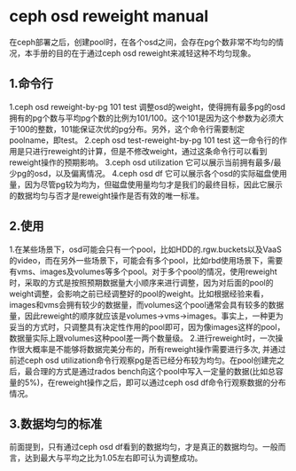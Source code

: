 # ceph osd reweight manual
  在ceph部署之后，创建pool时，在各个osd之间，会存在pg个数非常不均匀的情况，本手册的目的在于通过ceph osd reweight来减轻这种不均匀现象。

## 1.命令行
  1.ceph osd reweight-by-pg 101 test
  调整osd的weight，使得拥有最多pg的osd拥有的pg个数与平均pg个数的比例为101/100。这个101是因为这个参数为必须大于100的整数，101能保证次优的pg分布。另外，这个命令行需要制定poolname，即test。
  2.ceph osd test-reweight-by-pg 101 test
  这一命令行的作用是只进行reweight的计算，但是不修改weight，通过这条命令行可以看到reweight操作的预期影响。
  3.ceph osd utilization
  它可以展示当前拥有最多/最少pg的osd，以及偏离情况。
  4.ceph osd df
  它可以展示各个osd的实际磁盘使用量，因为尽管pg较为均为，但磁盘使用量均匀才是我们的最终目标，因此它展示的数据均匀与否才是reweight操作是否有效的唯一标准。

## 2.使用
  1.在某些场景下，osd可能会只有一个pool，比如HDD的.rgw.buckets以及VaaS的video，而在另外一些场景下，可能会有多个pool，比如rbd使用场景下，需要有vms、images及volumes等多个pool。对于多个pool的情况，使用reweight时，采取的方式是按照预期数据量大小顺序来进行调整，因为对后面的pool的weight调整，会影响之前已经调整好的pool的weight。比如根据经验来看，images和vms会拥有较少的数据量，而volumes这个pool通常会具有较多的数据量，因此reweight的顺序就应该是volumes->vms->images。事实上，一种更为妥当的方式时，只调整具有决定性作用的pool即可，因为像images这样的pool，数据量实际上跟volumes这种pool差一两个数量级。
  2.进行reweight时，一次操作很大概率是不能够将数据完美分布的，所有reweight操作需要进行多次, 并通过前述ceph osd utilization命令行观察pg是否已经分布较为均匀。在pool创建完之后，最合理的方式是通过rados bench向这个pool中写入一定量的数据(比如总容量的5%)，在reweight操作之后，即可以通过ceph osd df命令行观察数据的分布情况。
  
## 3.数据均匀的标准
前面提到，只有通过ceph osd df看到的数据均匀，才是真正的数据均匀。一般而言，达到最大与平均之比为1.05左右即可认为调整成功。
  


